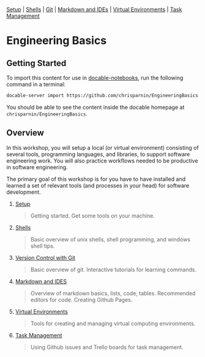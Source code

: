 [Setup](Setup.md#setup) | [Shells](Shells.md#shells) |  [Git](Git.md#git) | [Markdown and IDEs](MarkdownEditors.md#markdown) |  [Virtual Environments](Environments.md#environments) | [Task Management](OnlineTools.md#online-tools)

# Engineering Basics

## Getting Started

To import this content for use in [docable-notebooks](https://github.com/ottomatica/docable-notebooks), run the following command in a terminal:

```bash
docable-server import https://github.com/chrisparnin/EngineeringBasics
```

You should be able to see the content inside the docable homepage at `chrisparnin/EngineeringBasics`.

## Overview 

In this workshop, you will setup a local (or virtual environment) consisting of several tools, programming languages, and libraries, to support software engineering work.  You will also practice workflows needed to be productive in software engineering.

The primary goal of this workshop is for you have to have installed and learned a set of relevant tools (and processes in your head) for software development.

1. [Setup](Setup.md#setup)  
   > Getting started. Get some tools on your machine. 
2. [Shells](Shells.md#shells)  
   > Basic overview of unix shells, shell programming, and windows shell tips.
3. [Version Control with Git](Git.md#git)  
   > Basic overview of git. Interactive tutorials for learning commands.
4. [Markdown and IDES](MarkdownEditors.md#markdown)  
   > Overview of markdown basics, lists, code, tables. Recommended editors for code. Creating Github Pages.
5. [Virtual Environments](Environments.md#Environments)  
   >Tools for creating and managing virtual computing environments.
6. [Task Management](OnlineTools.md#online-tools)  
   > Using Github issues and Trello boards for task management.




